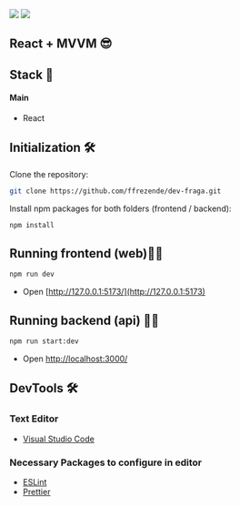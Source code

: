 ![](https://badges.aleen42.com/src/react.svg)
![](https://badges.aleen42.com/src/eslint.svg)

## React + MVVM 😎

## Stack 🥞

#### Main

- React

## Initialization 🛠

Clone the repository:

```sh
git clone https://github.com/ffrezende/dev-fraga.git
```

Install npm packages for both folders (frontend / backend):

```sh
npm install 
```

## Running frontend (web)👨‍💻

```sh
npm run dev
```

- Open [http://127.0.0.1:5173/](http://127.0.0.1:5173)

## Running backend (api) 👨‍💻

```sh
npm run start:dev
```
- Open [http://localhost:3000/](http://localhost:3000)

## DevTools 🛠

### Text Editor

- [Visual Studio Code](http://code.visualstudio.com)

### Necessary Packages to configure in editor

- [ESLint](https://eslint.org/)
- [Prettier](https://prettier.io/)